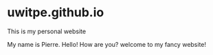 # uwitpe.github.io
This is my personal website

My name is Pierre. Hello! How are you? welcome to my fancy website!

